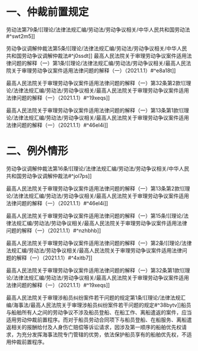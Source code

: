 # 一、仲裁前置规定
劳动法第79条![[理论/法律法规汇编/劳动法/劳动争议相关/中华人民共和国劳动法#^swt2m5]]

劳动争议调解仲裁法第5条![[理论/法律法规汇编/劳动法/劳动争议相关/中华人民共和国劳动争议调解仲裁法#^j0ssdt]]
最高人民法院关于审理劳动争议案件适用法律问题的解释（一）第1条![[理论/法律法规汇编/劳动法/劳动争议相关/最高人民法院关于审理劳动争议案件适用法律问题的解释（一）（2021.1.1）#^e8a18t]]

最高人民法院关于审理劳动争议案件适用法律问题的解释（一）第32条第2款![[理论/法律法规汇编/劳动法/劳动争议相关/最高人民法院关于审理劳动争议案件适用法律问题的解释（一）（2021.1.1）#^19xeqs]]

最高人民法院关于审理劳动争议案件适用法律问题的解释（一）第13条第1款![[理论/法律法规汇编/劳动法/劳动争议相关/最高人民法院关于审理劳动争议案件适用法律问题的解释（一）（2021.1.1）#^46el4i]]
# 二、例外情形
劳动争议调解仲裁法第16条![[理论/法律法规汇编/劳动法/劳动争议相关/中华人民共和国劳动争议调解仲裁法#^jol7ps]]

最高人民法院关于审理劳动争议案件适用法律问题的解释（一）第13条第2款![[理论/法律法规汇编/劳动法/劳动争议相关/最高人民法院关于审理劳动争议案件适用法律问题的解释（一）（2021.1.1）#^46el4i]]

最高人民法院关于审理劳动争议案件适用法律问题的解释（一）第15条![[理论/法律法规汇编/劳动法/劳动争议相关/最高人民法院关于审理劳动争议案件适用法律问题的解释（一）（2021.1.1）#^nzhbhb]]

最高人民法院关于审理劳动争议案件适用法律问题的解释（一）第2条![[理论/法律法规汇编/劳动法/劳动争议相关/最高人民法院关于审理劳动争议案件适用法律问题的解释（一）（2021.1.1）#^4xitb7]]

最高人民法院关于审理劳动争议案件适用法律问题的解释（一）第32条第1款![[理论/法律法规汇编/劳动法/劳动争议相关/最高人民法院关于审理劳动争议案件适用法律问题的解释（一）（2021.1.1）#^19xeqs]]

最高人民法院关于审理涉船员纠纷案件若干问题的规定第1条![[理论/法律法规汇编/海事法/最高人民法院关于审理涉船员纠纷案件若干问题的规定#^38bytv]]船员与船舶所有人之间的劳动争议不涉及船员登船、在船工作、离船遣返的案件，应当适用劳动仲裁前置程序。而对于船员劳动合同项下与船员登船、在船服务、离船遣返相关的报酬给付及人身伤亡赔偿等诉讼请求，因涉及第一顺序的船舶优先权请求，为充分发挥海事法院专门管辖的优势，依法保护船员享有的船舶优先权，不适用仲裁前置程序。